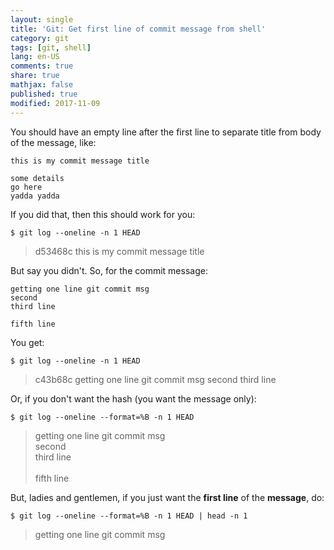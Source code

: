 ```yaml
---
layout: single
title: 'Git: Get first line of commit message from shell'
category: git
tags: [git, shell]
lang: en-US
comments: true
share: true
mathjax: false
published: true
modified: 2017-11-09
---
```


You should have an empty line after the first line to separate title from body of the message, like:

    this is my commit message title
    
    some details
    go here
    yadda yadda
    
If you did that, then this should work for you:

    $ git log --oneline -n 1 HEAD

> d53468c this is my commit message title


But say you didn't. So, for the commit message:

    getting one line git commit msg
    second
    third line 
    
    fifth line 

You get:

    $ git log --oneline -n 1 HEAD

> c43b68c getting one line git commit msg second third line 
    
Or, if you don't want the hash (you want the message only):

    $ git log --oneline --format=%B -n 1 HEAD

> getting one line git commit msg<br>
> second<br>
> third line<br> 
>     <br>
> fifth line

    
But, ladies and gentlemen, if you just want the **first line** of the **message**, do:
    
    $ git log --oneline --format=%B -n 1 HEAD | head -n 1

> getting one line git commit msg

